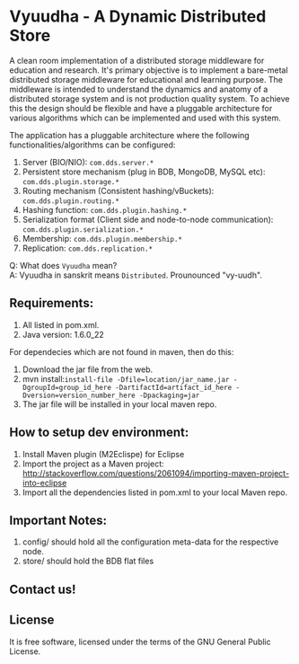 Vyuudha - A Dynamic Distributed Store
=====================================
A clean room implementation of a distributed storage middleware for education and research. It's 
primary objective is to implement a bare-metal distributed storage middleware for educational and 
learning purpose. The middleware is intended to understand the dynamics and anatomy of a distributed
storage system and is not production quality system.
To achieve this the design should be flexible and have a pluggable architecture for various algorithms 
which can be implemented and used with this system.

The application has a pluggable architecture where the following functionalities/algorithms can be configured:  

1. Server (BIO/NIO): `com.dds.server.*`
2. Persistent store mechanism (plug in BDB, MongoDB, MySQL etc): `com.dds.plugin.storage.*`
3. Routing mechanism (Consistent hashing/vBuckets): `com.dds.plugin.routing.*`
4. Hashing function: `com.dds.plugin.hashing.*`
5. Serialization format (Client side and node-to-node communication): `com.dds.plugin.serialization.*`  
6. Membership: `com.dds.plugin.membership.*`
7. Replication: `com.dds.replication.*`

Q: What does `Vyuudha` mean?  
A: Vyuudha in sanskrit means `Distributed`. Prounounced "vy-uudh".  

Requirements:  
-------------
1. All listed in pom.xml.
2. Java version: 1.6.0_22
    
    
For dependecies which are not found in maven, then do this:  
1. Download the jar file from the web.  
2. mvn install:`install-file -Dfile=location/jar_name.jar -DgroupId=group_id_here -DartifactId=artifact_id_here -Dversion=version_number_here -Dpackaging=jar`  
3. The jar file will be installed in your local maven repo.  
    
    
How to setup dev environment:
-----------------------------
1. Install Maven plugin (M2Eclispe) for Eclipse
2. Import the project as a Maven project: http://stackoverflow.com/questions/2061094/importing-maven-project-into-eclipse
3. Import all the dependencies listed in pom.xml to your local Maven repo.


Important Notes:
----------------
1. config/ should hold all the configuration meta-data for the respective node.
2. store/ should hold the BDB flat files
	
Contact us!
-----------


License
-------
It is free software, licensed under the terms of the GNU General Public License.

